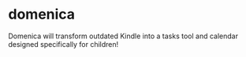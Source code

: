 # domenica
Domenica will transform outdated Kindle into a tasks tool and calendar designed specifically for children!

